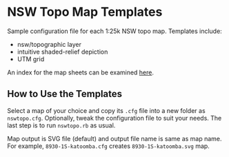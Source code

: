 NSW Topo Map Templates
======================

Sample configuration file for each 1:25k NSW topo map. Templates include:

- nsw/topographic layer
- intuitive shaded-relief depiction
- UTM grid

An index for the map sheets can be examined [here](http://www.arcgis.com/home/webmap/viewer.html?url=http://maps.six.nsw.gov.au/arcgis/rest/services/sixmaps/Boundaries/MapServer?layers=show:18).

## How to Use the Templates

Select a map of your choice and copy its `.cfg` file into a new folder as `nswtopo.cfg`. Optionally, tweak the configuration file to suit your needs. The last step is to run `nswtopo.rb` as usual.

Map output is SVG file (default) and output file name is same as map name. For example, `8930-1S-katoomba.cfg` creates `8930-1S-katoomba.svg` map.
